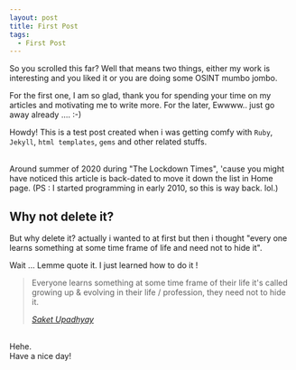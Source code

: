 ```yaml
---
layout: post
title: First Post
tags:
  - First Post
---
```


<div class="message">
So you scrolled this far? Well that means two things, either my work is interesting and you liked it or you are doing some OSINT mumbo jombo.

For the first one, I am so glad, thank you for spending your time on my articles and motivating me to write more.
For the later, Ewwww.. just go away already .... :-)
</div>

<!-- <div class="message"> -->
  Howdy! This is a test post created when i was getting comfy with `Ruby`, `Jekyll`, `html templates`, `gems`  and other related stuffs.
<!-- </div> -->
<br>
Around summer of 2020 during "The Lockdown Times", 'cause you might have noticed this article is back-dated to move it down the list in Home page. (PS : I started programming in early 2010, so this is way back. lol.)

<h2>Why not delete it?</h2>

But why delete it? actually i wanted to at first but then i thought "every one learns something at some time frame of life and need not to hide it".
<br>

Wait ... Lemme quote it. I just learned how to do it !
> Everyone learns something at some time frame of their life
> it's called growing up & evolving in their life / profession, they need not to hide it.
>
> <cite><a href="#">Saket Upadhyay</a></cite>

<br>
Hehe.
<br>
Have a nice day!

